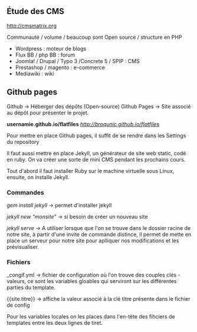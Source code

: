 ## Étude des CMS

http://cmsmatrix.org

Communauté / volume / beaucoup sont Open source / structure en PHP

* Wordpress : moteur de blogs
* Flux BB / php BB : forum
* Joomla! / Drupal / Typo 3 /Concrete 5 / SPIP : CMS
* Prestashop / magento : e-commerce
* Mediawiki : wiki

## Github pages

Github -> Héberger des dépôts (Open-source)
Github Pages -> Site associé au dépôt pour présenter le projet.

__usernamie.github.io/flatfiles__
_http://broqunic.github.io/flatfiles_

Pour mettre en place Github pages, il suffit de se rendre dans les Settings du repository

Il faut aussi mettre en place Jekyll, un générateur de site web static, codé en ruby. On va créer une sorte de mini CMS pendant les prochains cours.

Tout d'abord il faut installer Ruby sur le machine virtuelle sous Linux, ensuite, on installe Jekyll.

### Commandes
_gem install jekyll_ -> permet d'installer jekyll

_jekyll new "monsite"_ -> si besoin de créer un nouveau site

_jekyll serve_ -> A utiliser lorsque que l'on se trouve dans le dossier racine de notre site, à partir d'une invite de commande distince, il permet de mette en place un serveur pour notre site pour aplliquer nos modifications et les prévisualiser.


### Fichiers

_congif.yml -> fichier de configuration où l'on trouve des couples clés - valeurs, ce sont les variables gloables qui serviront sur les différentes parties du template.

{{site.titre}} -> affiche la valeur associé à la clé titre présente dans le fichier de config

Pour les variables locales on les places dans l'en-tête des fihciers de templates entre les deux lignes de tiret.

